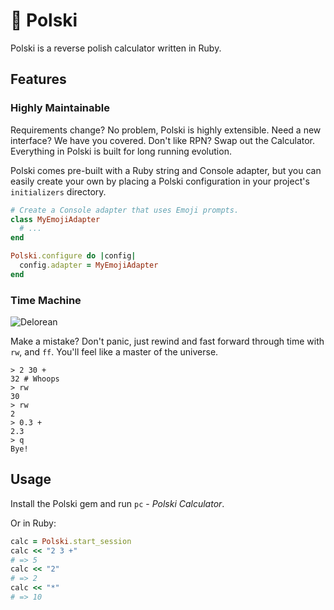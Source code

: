 # :1234: Polski

Polski is a reverse polish calculator written in Ruby.

## Features

### Highly Maintainable

Requirements change? No problem, Polski is highly extensible. Need a new interface? We have you covered. Don't like RPN? Swap out the Calculator. Everything in Polski is built for long running evolution.

Polski comes pre-built with a Ruby string and Console adapter, but you can easily create your own by placing a Polski configuration in your project's `initializers` directory.

```Ruby
# Create a Console adapter that uses Emoji prompts.
class MyEmojiAdapter
  # ...
end

Polski.configure do |config|
  config.adapter = MyEmojiAdapter
end
```

### Time Machine

![Delorean](http://www.moviecarmania.com/prodimages/BackToTheFuture_2710_L.jpg)

Make a mistake? Don't panic, just rewind and fast forward through time with `rw`, and `ff`. You'll feel like a master of the universe.

```Shell
> 2 30 +
32 # Whoops
> rw
30
> rw
2
> 0.3 +
2.3
> q
Bye!
```

## Usage

Install the Polski gem and run `pc` - *Polski Calculator*.

Or in Ruby:

```Ruby
calc = Polski.start_session
calc << "2 3 +"
# => 5
calc << "2"
# => 2
calc << "*"
# => 10
